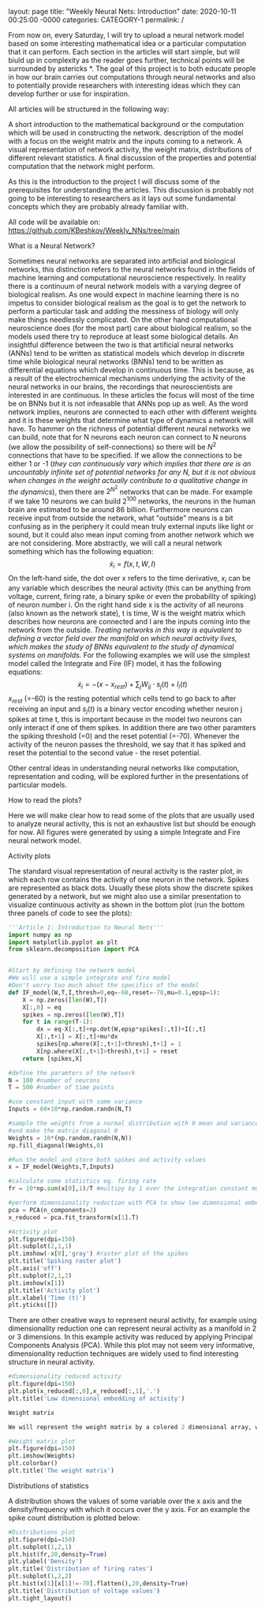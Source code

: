 layout: page
title: "Weekly Neural Nets: Introduction"
date: 2020-10-11 00:25:00 -0000
categories: CATEGORY-1
permalink: /

From now on, every Saturday, I will try to upload a neural network model based on some interesting mathematical idea or a particular computation that it can perform. Each section in the articles will start simple, but will biuld up in complexity as the reader goes further, technical points will be surrounded by astericks *. The goal of this project is to both educate people in how our brain carries out computations through neural networks and also to potentially provide researchers with interesting ideas which they can develop further or use for inspiration.


All articles will be structured in the following way:

A short introduction to the mathematical background or the computation which will be used in constructing the network.
description of the model with a focus on the weight matrix and the inputs coming to a network.
A visual representation of network activity, the weight matrix, distributions of different relevant statistics.
A final discussion of the properties and potential computation that the network might perform.


As this is the introduction to the project I will discuss some of the prerequisites for understanding the articles. This discussion is probably not going to be interesting to researchers as it lays out some fundamental concepts which they are probably already familiar with.



All code will be available on: https://github.com/KBeshkov/Weekly_NNs/tree/main



What is a Neural Network?

Sometimes neural networks are separated into artificial and biological networks, this distinction refers to the neural networks found in the fields of machine learning and computational neuroscience respectively. In reality there is a continuum of neural network models with a varying degree of biological realism. As one would expect in machine learning there is no impetus to consider biological realism as the goal is to get the network to perform a particular task and adding the messiness of biology will only make things needlessly complicated. On the other hand computational neuroscience does (for the most part) care about biological realism, so the models used there try to reproduce at least some biological details. 
An insightful difference between the two is that artificial neural networks (ANNs) tend to be written as statistical models which develop in discrete time while biological neural networks (BNNs) tend to be written as differential equations which develop in continuous time. This is because, as a result of the electrochemical mechanisms underlying the activity of the neural networks in our brains, the recordings that neuroscientists are interested in are continuous.
In these articles the focus will most of the time be on BNNs but it is not infeasable that ANNs pop up as well. As the word network implies, neurons are connected to each other with different weights and it is these weights that determine what type of dynamics a network will have. To hammer on the richness of potential different neural networks we can build, note that for N neurons each neuron can connect to N neurons (we allow the possibility of self-connections) so there will be $N^2$ connections that have to be specified. If we allow the connections to be either 1 or -1 (*they can continuously vary which implies that there are is an uncountably infinite set of potential networks for any N, but it is not obvious when changes in the weight actually contribute to a qualitative change in the dynamics*), then there are $2^{N^2}$ networks that can be made. For example if we take 10 neurons we can build $2^{100}$ networks, the neurons in the human brain are estimated to be around 86 billion.
Furthermore neurons can receive input from outside the network, what "outside" means is a bit confusing as in the periphery it could mean truly external inputs like light or sound, but it could also mean input coming from another network which we are not considering.
More abstractly, we will call a neural network something which has the following equation:
$$\dot{x}_i = f(x,t,W,I)$$
On the left-hand side, the dot over x refers to the time derivative, $x_i$ can be any variable which describes the neural activity (this can be anything from voltage, current, firing rate, a binary spike or even the probability of spiking) of neuron number i. On the right hand side x is the activity of all neurons (also known as the network state), t is time, W is the weight matrix which describes how neurons are connected and I are the inputs coming into the network from the outside. *Treating networks in this way is equivalent to defining a vector field over the manifold on which neural activity lives, which makes the study of BNNs equivalent to the study of dynamical systems on manifolds.*
For the following examples we will use the simplest model called the Integrate and Fire (IF) model, it has the following equations:
$$\dot{x}_i = -(x-x_{rest})+\sum_j{W_{ij}\cdot s_j(t)} + I_i(t)$$
$x_{rest}$ (=-60) is the resting potential which cells tend to go back to after receiving an input and $s_j(t)$ is a binary vector encoding whether neuron j spikes at time t, this is important because in the model two neurons can only interact if one of them spikes. In addition there are two other paramters the spiking threshold (=0) and the reset potential (=-70). Whenever the activity of the neuron passes the threshold, we say that it has spiked and reset the potential to the second value - the reset potential.

Other central ideas in understanding neural networks like computation, representation and coding, will be explored further in the presentations of particular models.


How to read the plots?

Here we will make clear how to read some of the plots that are usually used to analyze neural activity, this is not an exhaustive list but should be enough for now. All figures were generated by using a simple Integrate and Fire neural network model.

Activity plots

The standard visual representation of neural activity is the raster plot, in which each row contains the activity of one neuron in the network. Spikes are represented as black dots. Usually these plots show the discrete spikes generated by a network, but we might also use a similar presentation to visualize continuous activity as shown in the bottom plot (run the bottom three panels of code to see the plots):


```python
'''Article 1: Introduction to Neural Nets'''
import numpy as np
import matplotlib.pyplot as plt
from sklearn.decomposition import PCA


#Start by defining the network model
#We will use a simple integrate and fire model
#Don't worry too much about the specifics of the model
def IF_model(W,T,I,thresh=0,eq=-60,reset=-70,mu=0.1,epsp=1):
    X = np.zeros([len(W),T])
    X[:,0] = eq
    spikes = np.zeros([len(W),T])
    for t in range(T-1):
        dx = eq-X[:,t]+np.dot(W,epsp*spikes[:,t])+I[:,t]
        X[:,t+1] = X[:,t]+mu*dx
        spikes[np.where(X[:,t+1]>thresh),t+1] = 1
        X[np.where(X[:,t+1]>thresh),t+1] = reset
    return [spikes,X]

#define the paramters of the network
N = 100 #number of neurons
T = 500 #number of time points

#use constant input with some variance
Inputs = 60+10*np.random.randn(N,T)

#sample the weights from a normal distribution with 0 mean and variance 10
#and make the matrix diagonal 0
Weights = 10*(np.random.randn(N,N))
np.fill_diagonal(Weights,0)

#Run the model and store both spikes and activity values
x = IF_model(Weights,T,Inputs)

#calculate some statistics eg. firing rate
fr = 10*np.sum(x[0],1)/T #multipy by 1 over the integration constant mu=0.1

#perform dimensionality reduction with PCA to show low dimensional embeding of activity
pca = PCA(n_components=2)
x_reduced = pca.fit_transform(x[1].T)

```


```python
#Activity plot
plt.figure(dpi=150)
plt.subplot(2,1,1)
plt.imshow(-x[0],'gray') #raster plot of the spikes
plt.title('Spiking raster plot')
plt.axis('off')
plt.subplot(2,1,2)
plt.imshow(x[1])
plt.title('Activity plot')
plt.xlabel('Time (t)')
plt.yticks([])
```

There are other creative ways to represent neural activity, for example using dimensionality reduction one can represent neural activity as a manifold in 2 or 3 dimensions. In this example activity was reduced by applying Principal Components Analysis (PCA). While this plot may not seem very informative, dimensionality reduction techniques are widely used to find interesting structure in neural activity.


```python
#dimensionality reduced activity
plt.figure(dpi=150)
plt.plot(x_reduced[:,0],x_reduced[:,1],'.')
plt.title('Low dimensional embedding of activity')
```


```python
Weight matrix

We will represent the weight matrix by a colored 2 dimensional array, where the colors represent the weights between each pair of neurons.
```


```python
#Weight matrix plot
plt.figure(dpi=150)
plt.imshow(Weights)
plt.colorbar()
plt.title('The weight matrix')

```

Distributions of statistics

A distribution shows the values of some variable over the x axis and the density/frequency with which it occurs over the y axis. For an example the spike count distribution is plotted below:


```python
#Distributions plot
plt.figure(dpi=150)
plt.subplot(1,2,1)
plt.hist(fr,20,density=True)
plt.ylabel('Density')
plt.title('Distribution of firing rates')
plt.subplot(1,2,2)
plt.hist(x[1][x[1]!=-70].flatten(),20,density=True)
plt.title('Distribution of voltage values')
plt.tight_layout()
```


```python

```
